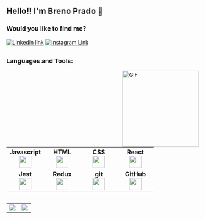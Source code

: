 ## Hello!! I'm Breno Prado 👋

<h3 align="left">Would you like to find me?</h3>
<p align="left">
<a href="https://www.linkedin.com/in/breno-o-prado-desenvolvedor-web-jr/" target="blank"><img align="center" src="https://img.shields.io/badge/LinkedIn-0077B5?style=for-the-badge&logo=linkedin&logoColor=white" alt="Linkedin link" /></a>
<a href="https://www.instagram.com/be_o_prado/" target="_blank"><img align="center" src="https://img.shields.io/badge/Instagram-E4405F?style=for-the-badge&logo=instagram&logoColor=white" alt="Instagram Link"  /></a>
</p> 

##

<h3 align="left">Languages and Tools:</h3>

<img align="right" alt="GIF" src="https://i.pinimg.com/originals/e4/26/70/e426702edf874b181aced1e2fa5c6cde.gif" width="200px" />

<table width="320px">
    <tbody>
        <tr valign="top">
            <td width="80px" align="center">
            <span><strong>Javascript</strong></span><br>
            <img height="32px" src="https://upload.vectorlogo.zone/logos/javascript/images/239ec8a4-163e-4792-83b6-3f6d96911757.svg">
            </td>
            <td width="80px" align="center">
            <span><strong>HTML</strong></span><br>
            <img height="32" src="https://cdn.jsdelivr.net/gh/devicons/devicon/icons/html5/html5-original.svg">
            </td>
            <td width="80px" align="center">
            <span><strong>CSS</strong></span><br>
            <img height="32px" src="https://cdn.jsdelivr.net/gh/devicons/devicon/icons/css3/css3-original.svg">
            </td>
            <td width="80px" align="center">
            <span><strong>React</strong></span><br>
            <img height="32px" src="https://cdn.jsdelivr.net/gh/devicons/devicon/icons/react/react-original.svg">
            </td>
        </tr>
        <tr valign="top">
            <td width="80px" align="center">
            <span><strong>Jest</strong></span><br>
            <img height="32px" src="https://www.vectorlogo.zone/logos/jestjsio/jestjsio-icon.svg">
            <td width="80px" align="center">
            <span><strong>Redux</strong></span><br>
            <img height="32" src="https://cdn.worldvectorlogo.com/logos/redux.svg">
            </td>
            <td width="80px" align="center">
            <span><strong>git</strong></span><br>
            <img height="32px" src="https://cdn.jsdelivr.net/gh/devicons/devicon/icons/git/git-plain.svg">
            </td>
            <td width="80px" align="center">
            <span><strong>GitHub</strong></span><br>
            <img height="32px" src="https://cdn.jsdelivr.net/gh/devicons/devicon/icons/github/github-original.svg">
            </td>
        </tr>
    </tbody>
</table>

##

<table>
<tr><td>

  <a href="https://github.com/BrenoOPrado/github-readme-stats" rel="noopener noreferrer" target="_blank">
    <img align="center" src="https://github-readme-stats.vercel.app/api?username=BrenoOPrado&show_icons=true&theme=blue-green" />
  </a>

</td><td>

  <a href="https://github.com/BrenoOPrado/github-readme-stats" rel="noopener noreferrer" target="_blank" target="_blank">
    <img align="center" src="https://github-readme-stats.vercel.app/api/top-langs/?username=BrenoOPrado&layout=compact&theme=blue-green" />
  </a>

</td></tr>
</table>
